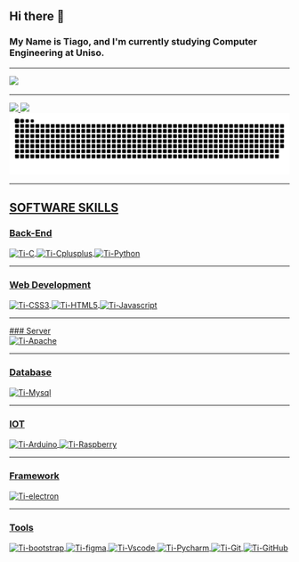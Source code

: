 ## Hi there 👋
### My Name is Tiago, and I'm currently studying Computer Engineering at Uniso.
<hr>

<div>
  <a href="https://www.linkedin.com/in/tiago-norberto-de-andrade-junior-285766263/" target"_blank"><img src="https://img.shields.io/badge/LinkedIn-0077B5?style=for-the-badge&logo=linkedin&logoColor=white" target="_blank"></a>
</div>
<hr>

<div style="display: inline_block">
  <a href="https://github.com/Tiijunior">
  <img height="180em" src="https://github-readme-stats.vercel.app/api?username=Tiijunior&show_icons=true&theme=radical&include_all_commits=true&count_private=true"/>
  <img height="180em" src="https://github-readme-stats.vercel.app/api/top-langs/?username=Tiijunior&layout=donut&langs_count=16&theme=radical"/>
</div>
 <picture>
  <source media="(prefers-color-scheme: dark)" srcset="https://raw.githubusercontent.com/Tiijunior/Tiijunior/output/github-contribution-grid-snake-dark.svg">
  <source media="(prefers-color-scheme: light)" srcset="https://raw.githubusercontent.com/Tiijunior/Tiijunior/output/github-contribution-grid-snake.svg">
  <img alt="github contribution grid snake animation" src="https://raw.githubusercontent.com/Tiijunior/Tiijunior/output/github-contribution-grid-snake.svg">
</picture>

<br>
<hr>


## SOFTWARE SKILLS
### Back-End
<div style="display: inline_block">
  <img align="center" alt="Ti-C" height="50" width="50" src="https://cdn.jsdelivr.net/gh/devicons/devicon/icons/c/c-original.svg">
  <img align="center" alt="Ti-Cplusplus" height="50" width="50" src="https://cdn.jsdelivr.net/gh/devicons/devicon/icons/cplusplus/cplusplus-original.svg">
  <img align="center" alt="Ti-Python" height="60" width="60" src="https://cdn.jsdelivr.net/gh/devicons/devicon/icons/python/python-original-wordmark.svg">
</div>
<hr>

###  Web Development
<div style="display: inline_block">
  <img align="center" alt="Ti-CSS3" height="50" width="50" src="https://cdn.jsdelivr.net/gh/devicons/devicon/icons/css3/css3-plain-wordmark.svg">
  <img align="center" alt="Ti-HTML5" height="50" width="50" src="https://cdn.jsdelivr.net/gh/devicons/devicon/icons/html5/html5-plain-wordmark.svg">
  <img align="center" alt="Ti-Javascript" height="50" width="50" src="https://cdn.jsdelivr.net/gh/devicons/devicon/icons/javascript/javascript-plain.svg">  
</div>
<hr>
###  Server
<div style="display: inline_block">
  <img align="center" alt="Ti-Apache" height="80" width="100" src="https://cdn.jsdelivr.net/gh/devicons/devicon/icons/apache/apache-original-wordmark.svg">
</div>
<hr>

### Database
<div>
  <img align="center" alt="Ti-Mysql" height="60" width="60" src="https://cdn.jsdelivr.net/gh/devicons/devicon/icons/mysql/mysql-plain-wordmark.svg">
</div>
<hr>

### IOT
<div style="display: inline_block">
  <img align="center" alt="Ti-Arduino" height="60" width="60" src="https://cdn.jsdelivr.net/gh/devicons/devicon/icons/arduino/arduino-original-wordmark.svg">
  <img align="center" alt="Ti-Raspberry" height="60" width="60" src="https://cdn.jsdelivr.net/gh/devicons/devicon/icons/raspberrypi/raspberrypi-original.svg">
</div>
<hr>

### Framework
<div style="display: inline_block">
  <img align="center" alt="Ti-electron" height="50" width="50" src="https://cdn.jsdelivr.net/gh/devicons/devicon/icons/electron/electron-original.svg">
</div>
<hr>

### Tools
<div style="display: inline_block">
  <img align="center" alt="Ti-bootstrap" height="50" width="50" src="https://cdn.jsdelivr.net/gh/devicons/devicon/icons/bootstrap/bootstrap-plain-wordmark.svg">
  <img align="center" alt="Ti-figma" height="50" width="50" src="https://cdn.jsdelivr.net/gh/devicons/devicon/icons/figma/figma-original.svg">
  <img align="center" alt="Ti-Vscode" height="50" width="50" src="https://cdn.jsdelivr.net/gh/devicons/devicon/icons/vscode/vscode-original-wordmark.svg">
  <img align="center" alt="Ti-Pycharm" height="80" width="100" src="https://cdn.jsdelivr.net/gh/devicons/devicon/icons/pycharm/pycharm-original-wordmark.svg">
  <img align="center" alt="Ti-Git" height="50" width="50" src="https://cdn.jsdelivr.net/gh/devicons/devicon/icons/git/git-plain-wordmark.svg">
  <img align="center" alt="Ti-GitHub" height="50" width="50" style="background-color: white" src="https://cdn.jsdelivr.net/gh/devicons/devicon/icons/github/github-original-wordmark.svg">
</div>

